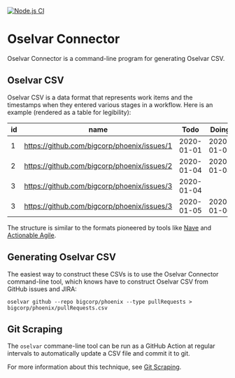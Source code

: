 [![Node.js CI](https://github.com/oselvar/connector/actions/workflows/node.js.yml/badge.svg)](https://github.com/oselvar/connector/actions/workflows/node.js.yml)


# Oselvar Connector

Oselvar Connector is a command-line program for generating Oselvar CSV.

## Oselvar CSV

Oselvar CSV is a data format that represents work items and the timestamps when
they entered various stages in a workflow. Here is an example (rendered as a table
for legibility):

| id     | name                                             | Todo       | Doing      | Done       |
| ------ | ------------------------------------------------ | ---------- | ---------- | ---------- |
| 1 | https://github.com/bigcorp/phoenix/issues/1           | 2020-01-01 | 2020-01-01 | 2020-01-09 |
| 2 | https://github.com/bigcorp/phoenix/issues/2           | 2020-01-04 | 2020-01-08 |            |
| 3 | https://github.com/bigcorp/phoenix/issues/3           | 2020-01-04 |            |            |
| 3 | https://github.com/bigcorp/phoenix/issues/3           | 2020-01-05 | 2020-01-06 |            |

The structure is similar to the formats pioneered by tools like [Nave](https://getnave.com/blog/loading-data-to-nave/)
and [Actionable Agile](https://55degrees.atlassian.net/wiki/spaces/AAS/pages/701727224/Uploading+CSV+or+Excel+Data#File-Format-Requirements).

## Generating Oselvar CSV

The easiest way to construct these CSVs is to use the Oselvar Connector command-line tool, which
knows have to construct Oselvar CSV from GitHub issues and JIRA:

    oselvar github --repo bigcorp/phoenix --type pullRequests > bigcorp/phoenix/pullRequests.csv

## Git Scraping

The `oselvar` commane-line tool can be run as a GitHub Action at regular intervals to automatically
update a CSV file and commit it to git.

For more information about this technique, see [Git Scraping](https://simonwillison.net/2020/Oct/9/git-scraping/).
